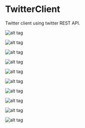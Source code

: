 TwitterClient
=============

Twitter client using twitter REST API.

![alt tag](https://raw.githubusercontent.com/nidhi1608/TwitterClient/master/Screenshots/Screenshot_2014-04-01-18-05-11.png)

![alt tag](https://raw.githubusercontent.com/nidhi1608/TwitterClient/master/Screenshots/Screenshot_2014-04-01-18-05-27.png)

![alt tag](https://raw.githubusercontent.com/nidhi1608/TwitterClient/master/Screenshots/Screenshot_2014-04-01-18-06-21.png)

![alt tag](https://raw.githubusercontent.com/nidhi1608/TwitterClient/master/Screenshots/Screenshot_2014-04-01-18-07-30.png)

![alt tag](https://raw.githubusercontent.com/nidhi1608/TwitterClient/master/Screenshots/Screenshot_2014-04-01-18-06-38.png)

![alt tag](https://raw.githubusercontent.com/nidhi1608/TwitterClient/master/Screenshots/Screenshot_2014-04-01-18-06-45.png)

![alt tag](https://raw.githubusercontent.com/nidhi1608/TwitterClient/master/Screenshots/Screenshot_2014-04-01-18-06-55.png)

![alt tag](https://raw.githubusercontent.com/nidhi1608/TwitterClient/master/Screenshots/Screenshot_2014-04-01-18-07-04.png)

![alt tag](https://raw.githubusercontent.com/nidhi1608/TwitterClient/master/Screenshots/Screenshot_2014-04-01-18-07-13.png)

![alt tag](https://raw.githubusercontent.com/nidhi1608/TwitterClient/master/Screenshots/Screenshot_2014-04-01-18-07-24.png)
